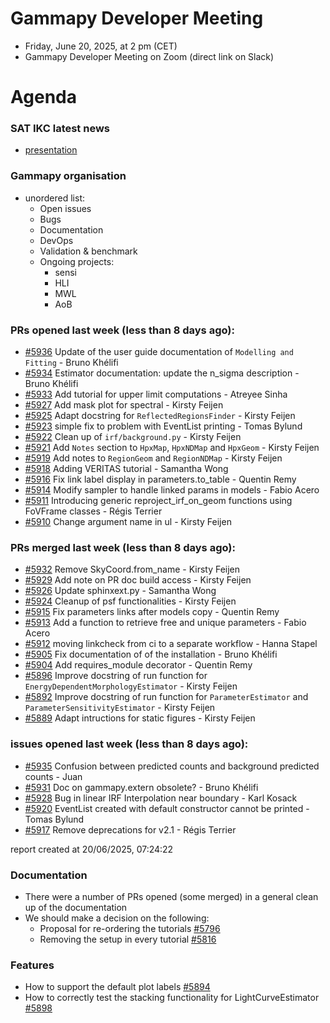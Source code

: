 # Gammapy Developer Meeting 
 * Friday, June 20, 2025, at 2 pm (CET) 
 * Gammapy Developer Meeting on Zoom (direct link on Slack) 

# Agenda

### SAT IKC latest news
* [presentation](./DevCall_IKC_20250620_v1.pdf)

### Gammapy organisation

* unordered list:
  - Open issues
  - Bugs
  - Documentation
  - DevOps
  - Validation & benchmark
  - Ongoing projects:
    - sensi
    - HLI
    - MWL
    - AoB

### PRs opened last week (less than 8 days ago): 
* [#5936](https://github.com/gammapy/gammapy/pull/5936) Update of the user guide documentation of `Modelling and Fitting` - Bruno Khélifi
* [#5934](https://github.com/gammapy/gammapy/pull/5934) Estimator documentation: update the n_sigma description - Bruno Khélifi
* [#5933](https://github.com/gammapy/gammapy/pull/5933) Add tutorial for upper limit computations - Atreyee Sinha
* [#5927](https://github.com/gammapy/gammapy/pull/5927) Add mask plot for spectral - Kirsty Feijen
* [#5925](https://github.com/gammapy/gammapy/pull/5925) Adapt docstring for `ReflectedRegionsFinder` - Kirsty Feijen
* [#5923](https://github.com/gammapy/gammapy/pull/5923) simple fix to problem with EventList printing - Tomas Bylund
* [#5922](https://github.com/gammapy/gammapy/pull/5922) Clean up of `irf/background.py` - Kirsty Feijen
* [#5921](https://github.com/gammapy/gammapy/pull/5921) Add `Notes` section to `HpxMap`,  `HpxNDMap` and `HpxGeom` - Kirsty Feijen
* [#5919](https://github.com/gammapy/gammapy/pull/5919) Add notes to `RegionGeom` and `RegionNDMap` - Kirsty Feijen
* [#5918](https://github.com/gammapy/gammapy/pull/5918) Adding VERITAS tutorial - Samantha Wong
* [#5916](https://github.com/gammapy/gammapy/pull/5916)  Fix link label display in parameters.to_table - Quentin Remy
* [#5914](https://github.com/gammapy/gammapy/pull/5914) Modify sampler to handle linked params in models - Fabio Acero
* [#5911](https://github.com/gammapy/gammapy/pull/5911) Introducing generic reproject_irf_on_geom functions using FoVFrame classes - Régis Terrier
* [#5910](https://github.com/gammapy/gammapy/pull/5910) Change argument name in ul - Kirsty Feijen

### PRs merged last week (less than 8 days ago): 
* [#5932](https://github.com/gammapy/gammapy/pull/5932) Remove SkyCoord.from_name - Kirsty Feijen
* [#5929](https://github.com/gammapy/gammapy/pull/5929) Add note on PR doc build access - Kirsty Feijen
* [#5926](https://github.com/gammapy/gammapy/pull/5926) Update sphinxext.py - Samantha Wong
* [#5924](https://github.com/gammapy/gammapy/pull/5924) Cleanup of psf functionalities - Kirsty Feijen
* [#5915](https://github.com/gammapy/gammapy/pull/5915) Fix parameters links after models copy - Quentin Remy
* [#5913](https://github.com/gammapy/gammapy/pull/5913) Add a function to retrieve free and unique parameters  - Fabio Acero
* [#5912](https://github.com/gammapy/gammapy/pull/5912) moving linkcheck from ci to a separate workflow - Hanna Stapel
* [#5905](https://github.com/gammapy/gammapy/pull/5905) Fix documentation of of the installation - Bruno Khélifi
* [#5904](https://github.com/gammapy/gammapy/pull/5904) Add requires_module decorator - Quentin Remy
* [#5896](https://github.com/gammapy/gammapy/pull/5896) Improve docstring of run function for `EnergyDependentMorphologyEstimator` - Kirsty Feijen
* [#5892](https://github.com/gammapy/gammapy/pull/5892) Improve docstring of run function for `ParameterEstimator` and `ParameterSensitivityEstimator` - Kirsty Feijen
* [#5889](https://github.com/gammapy/gammapy/pull/5889) Adapt intructions for static figures - Kirsty Feijen

### issues opened last week (less than 8 days ago): 
* [#5935](https://github.com/gammapy/gammapy/issues/5935) Confusion between predicted counts and background predicted counts - Juan 
* [#5931](https://github.com/gammapy/gammapy/issues/5931) Doc on gammapy.extern obsolete? - Bruno Khélifi
* [#5928](https://github.com/gammapy/gammapy/issues/5928) Bug in linear IRF Interpolation near boundary - Karl Kosack
* [#5920](https://github.com/gammapy/gammapy/issues/5920) EventList created with default constructor cannot be printed - Tomas Bylund
* [#5917](https://github.com/gammapy/gammapy/issues/5917) Remove deprecations for v2.1 - Régis Terrier

 report created at 20/06/2025, 07:24:22



### Documentation
* There were a number of PRs opened (some merged) in a general clean up of the documentation
* We should make a decision on the following:
   * Proposal for re-ordering the tutorials [#5796](https://github.com/gammapy/gammapy/issues/5796)
   * Removing the setup in every tutorial [#5816](https://github.com/gammapy/gammapy/issues/5816)

### Features
* How to support the default plot labels [#5894](https://github.com/gammapy/gammapy/pull/5894)
* How to correctly test the stacking functionality for LightCurveEstimator [#5898](https://github.com/gammapy/gammapy/pull/5898)
